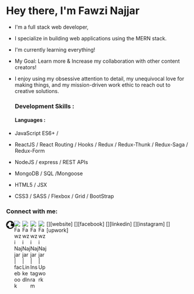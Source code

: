 # Hey there, I'm Fawzi Najjar
- I'm a full stack web developer,
- I specialize in building web applications using the MERN stack.
- I'm currently learning everything!
- My Goal: Learn more & Increase my collaboration with other content creators!
- I enjoy using my obsessive attention to detail, my unequivocal love for making things, and my mission-driven work ethic to reach out to creative solutions.
  ### Development Skills :
  #### Languages :
  
- JavaScript ES6+ /
- ReactJS / React Routing / Hooks / Redux / Redux-Thunk / Redux-Saga / Redux-Form
- NodeJS / express / REST APIs
- MongoDB / SQL /Mongoose
- HTML5 / JSX
- CSS3 / SASS / Flexbox / Grid / BootStrap


### Connect with me:

[<img align="left" alt="fawzinajjar.com" width="22px" src="https://raw.githubusercontent.com/iconic/open-iconic/master/svg/globe.svg" />][website]
[<img align="left" alt="Fawzi Najjar | facebook" width="22px" src="https://cdn.jsdelivr.net/npm/simple-icons@v3/icons/facebook.svg" />][facebook]
[<img align="left" alt="Fawzi Najjar | LinkedIn" width="22px" src="https://cdn.jsdelivr.net/npm/simple-icons@v3/icons/linkedin.svg" />][linkedin]
[<img align="left" alt="Fawzi Najjar | Instagram" width="22px" src="https://cdn.jsdelivr.net/npm/simple-icons@v3/icons/instagram.svg" />][instagram]
[<img align="left" alt="Fawzi Najjar | Upwork" width="22px" src="https://cdn.jsdelivr.net/npm/simple-icons@v3/icons/upwork.svg" />][upwork]

